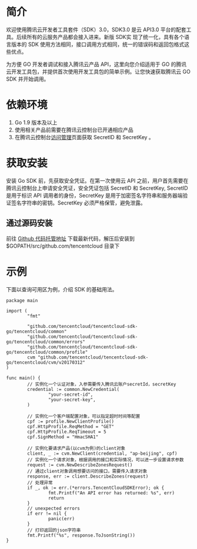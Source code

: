 # 简介

欢迎使用腾讯云开发者工具套件（SDK）3.0，SDK3.0 是云 API3.0 平台的配套工具。后续所有的云服务产品都会接入进来。新版 SDK实 现了统一化，具有各个语言版本的 SDK 使用方法相同，接口调用方式相同，统一的错误码和返回包格式这些优点。

为方便 GO 开发者调试和接入腾讯云产品 API，这里向您介绍适用于 GO 的腾讯云开发工具包，并提供首次使用开发工具包的简单示例。让您快速获取腾讯云 GO SDK 并开始调用。

# 依赖环境

1. Go 1.9 版本及以上
2. 使用相关产品前需要在腾讯云控制台已开通相应产品
3. 在腾讯云控制台[访问管理](https://console.cloud.tencent.com/cam/capi)页面获取 SecretID 和 SecretKey 。

# 获取安装

安装 Go SDK 前，先获取安全凭证。在第一次使用云 API 之前，用户首先需要在腾讯云控制台上申请安全凭证，安全凭证包括 SecretID 和 SecretKey, SecretID 是用于标识 API 调用者的身份，SecretKey 是用于加密签名字符串和服务器端验证签名字符串的密钥。SecretKey 必须严格保管，避免泄露。

## 通过源码安装

前往 [Github 代码托管地址](https://github.com/tencentcloud/tencentcloud-sdk-go) 下载最新代码，解压后安装到 $GOPATH/src/github.com/tencentcloud 目录下

# 示例

下面以查询可用区为例，介绍 SDK 的基础用法。

```
package main

import (
        "fmt"

        "github.com/tencentcloud/tencentcloud-sdk-go/tencentcloud/common"
        "github.com/tencentcloud/tencentcloud-sdk-go/tencentcloud/common/errors"
        "github.com/tencentcloud/tencentcloud-sdk-go/tencentcloud/common/profile"
        cvm "github.com/tencentcloud/tencentcloud-sdk-go/tencentcloud/cvm/v20170312"
)

func main() {
        // 实例化一个认证对象，入参需要传入腾讯云账户secretId，secretKey
        credential := common.NewCredential(
                "your-secret-id",
                "your-secret-key",
        )

        // 实例化一个客户端配置对象，可以指定超时时间等配置
        cpf := profile.NewClientProfile()
        cpf.HttpProfile.ReqMethod = "GET"
        cpf.HttpProfile.ReqTimeout = 5
        cpf.SignMethod = "HmacSHA1"

        // 实例化要请求产品(以cvm为例)的client对象
        client, _ := cvm.NewClient(credential, "ap-beijing", cpf)
        // 实例化一个请求对象，根据调用的接口和实际情况，可以进一步设置请求参数
        request := cvm.NewDescribeZonesRequest()
        // 通过client对象调用想要访问的接口，需要传入请求对象
        response, err := client.DescribeZones(request)
        // 处理异常
        if _, ok := err.(*errors.TencentCloudSDKError); ok {
                fmt.Printf("An API error has returned: %s", err)
                return
        }
        // unexpected errors
        if err != nil {
                panic(err)
        }
        // 打印返回的json字符串
        fmt.Printf("%s", response.ToJsonString())
}
```

